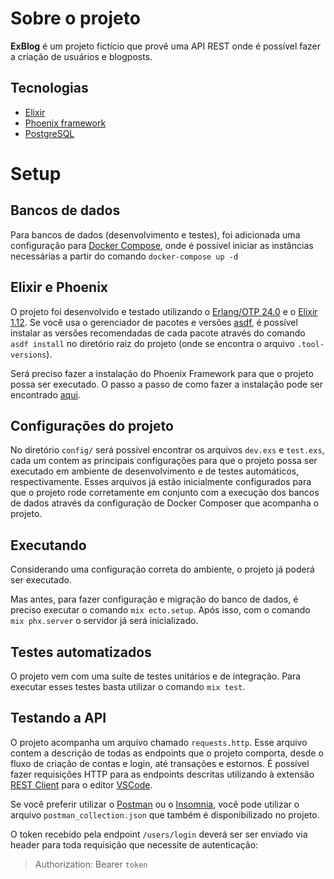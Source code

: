 # Sobre o projeto

**ExBlog** é um projeto fictício que provê uma API REST onde é possível fazer a criação de usuários e blogposts.

## Tecnologias

* [Elixir](https://elixir-lang.org)
* [Phoenix framework](https://phoenixframework.org)
* [PostgreSQL](https://www.postgresql.org)

# Setup

## Bancos de dados

Para bancos de dados (desenvolvimento e testes), foi adicionada uma configuração para [Docker Compose](https://docs.docker.com/compose/install/), onde é possível iniciar as instâncias necessárias a partir do comando `docker-compose up -d`

## Elixir e Phoenix

O projeto foi desenvolvido e testado utilizando o [Erlang/OTP 24.0](https://www.erlang.org/downloads/24.0) e o [Elixir 1.12](https://elixir-lang.org/blog/2021/05/19/elixir-v1-12-0-released/). Se você usa o gerenciador de pacotes e versões [asdf](https://github.com/asdf-vm/asdf), é possível instalar as versões recomendadas de cada pacote através do comando `asdf install` no diretório raiz do projeto (onde se encontra o arquivo `.tool-versions`).

Será preciso fazer a instalação do Phoenix Framework para que o projeto possa ser executado. O passo a passo de como fazer a instalação pode ser encontrado [aqui](https://hexdocs.pm/phoenix/installation.html).

## Configurações do projeto

No diretório `config/` será possível encontrar os arquivos `dev.exs` e `test.exs`, cada um contem as principais configurações para que o projeto possa ser executado em ambiente de desenvolvimento e de testes automáticos, respectivamente.
Esses arquivos já estão inicialmente configurados para que o projeto rode corretamente em conjunto com a execução dos bancos de dados através da configuração de Docker Composer que acompanha o projeto.

## Executando

Considerando uma configuração correta do ambiente, o projeto já poderá ser executado.

Mas antes, para fazer configuração e migração do banco de dados, é preciso executar o comando `mix ecto.setup`. Após isso, com o comando `mix phx.server` o servidor já será inicializado.

## Testes automatizados

O projeto vem com uma suíte de testes unitários e de integração. Para executar esses testes basta utilizar o comando `mix test`.

## Testando a API

O projeto acompanha um arquivo chamado `requests.http`. Esse arquivo contem a descrição de todas as endpoints que o projeto comporta, desde o fluxo de criação de contas e login, até transações e estornos. É possível fazer requisições HTTP para as endpoints descritas utilizando à extensão [REST Client](https://marketplace.visualstudio.com/items?itemName=humao.rest-client) para o editor [VSCode](https://code.visualstudio.com).

Se você preferir utilizar o [Postman](https://www.postman.com) ou o [Insomnia](https://insomnia.rest), você pode utilizar o arquivo `postman_collection.json` que também é disponibilizado no projeto.

O token recebido pela endpoint `/users/login` deverá ser ser enviado via header para toda requisição que necessite de autenticação:  
> Authorization: Bearer `token`
